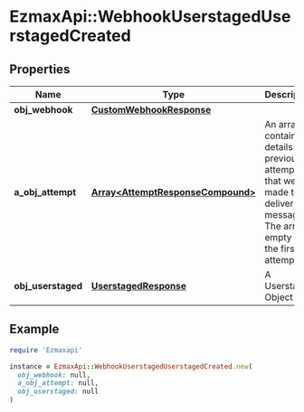 # EzmaxApi::WebhookUserstagedUserstagedCreated

## Properties

| Name | Type | Description | Notes |
| ---- | ---- | ----------- | ----- |
| **obj_webhook** | [**CustomWebhookResponse**](CustomWebhookResponse.md) |  |  |
| **a_obj_attempt** | [**Array&lt;AttemptResponseCompound&gt;**](AttemptResponse.md) | An array containing details of previous attempts that were made to deliver the message. The array is empty if it&#39;s the first attempt. |  |
| **obj_userstaged** | [**UserstagedResponse**](UserstagedResponse.md) | A Userstaged Object |  |

## Example

```ruby
require 'Ezmaxapi'

instance = EzmaxApi::WebhookUserstagedUserstagedCreated.new(
  obj_webhook: null,
  a_obj_attempt: null,
  obj_userstaged: null
)
```

